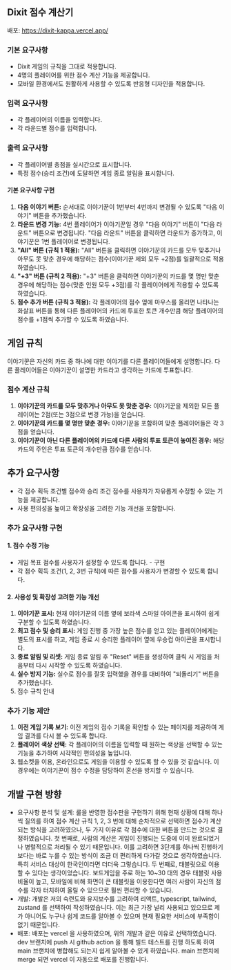 ## Dixit 점수 계산기

배포: https://dixit-kappa.vercel.app/

### 기본 요구사항

- Dixit 게임의 규칙을 그대로 적용합니다.
- 4명의 플레이어를 위한 점수 계산 기능을 제공합니다.
- 모바일 환경에서도 원활하게 사용할 수 있도록 반응형 디자인을 적용합니다.

### 입력 요구사항

- 각 플레이어의 이름을 입력합니다.
- 각 라운드별 점수를 입력합니다.

### 출력 요구사항

- 각 플레이어별 총점을 실시간으로 표시합니다.
- 특정 점수(승리 조건)에 도달하면 게임 종료 알림을 표시합니다.

#### 기본 요구사항 구현

1. **다음 이야기 버튼:** 순서대로 이야기꾼이 1번부터 4번까지 변경될 수 있도록 "다음 이야기" 버튼을 추가했습니다.
2. **라운드 변경 기능:** 4번 플레이어가 이야기꾼일 경우 "다음 이야기" 버튼이 "다음 라운드" 버튼으로 변경됩니다. "다음 라운드" 버튼을 클릭하면 라운드가 증가하고, 이야기꾼은 1번 플레이어로 변경됩니다.
3. **"All" 버튼 (규칙 1 적용):** "All" 버튼을 클릭하면 이야기꾼의 카드를 모두 맞추거나 아무도 못 맞춘 경우에 해당하는 점수(이야기꾼 제외 모두 +2점)를 일괄적으로 적용하였습니다.
4. **"+3" 버튼 (규칙 2 적용):** "+3" 버튼을 클릭하면 이야기꾼의 카드를 몇 명만 맞춘 경우에 해당하는 점수(맞춘 인원 모두 +3점)를 각 플레이어에게 적용할 수 있도록 하였습니다.
5. **점수 추가 버튼 (규칙 3 적용):** 각 플레이어의 점수 옆에 마우스를 올리면 나타나는 화살표 버튼을 통해 다른 플레이어의 카드에 투표한 토큰 개수만큼 해당 플레이어의 점수를 +1점씩 추가할 수 있도록 하였습니다.

## 게임 규칙

이야기꾼은 자신의 카드 중 하나에 대한 이야기를 다른 플레이어들에게 설명합니다. 다른 플레이어들은 이야기꾼이 설명한 카드라고 생각하는 카드에 투표합니다.

### 점수 계산 규칙

1. **이야기꾼의 카드를 모두 맞추거나 아무도 못 맞춘 경우:** 이야기꾼을 제외한 모든 플레이어는 2점(또는 3점으로 변경 가능)을 얻습니다.
2. **이야기꾼의 카드를 몇 명만 맞춘 경우:** 이야기꾼을 포함하여 맞춘 플레이어들은 각 3점을 얻습니다.
3. **이야기꾼이 아닌 다른 플레이어의 카드에 다른 사람의 투표 토큰이 놓여진 경우:** 해당 카드의 주인은 투표 토큰의 개수만큼 점수를 얻습니다.

## 추가 요구사항

- 각 점수 획득 조건별 점수와 승리 조건 점수를 사용자가 자유롭게 수정할 수 있는 기능을 제공합니다.
- 사용 편의성을 높이고 확장성을 고려한 기능 개선을 포함합니다.


### 추가 요구사항 구현

#### 1. 점수 수정 기능

- 게임 목표 점수를 사용자가 설정할 수 있도록 합니다. - 구현
- 각 점수 획득 조건(1, 2, 3번 규칙)에 따른 점수를 사용자가 변경할 수 있도록 합니다.

#### 2. 사용성 및 확장성 고려한 기능 개선

1. **이야기꾼 표시:** 현재 이야기꾼의 이름 옆에 보라색 스마일 아이콘을 표시하여 쉽게 구분할 수 있도록 하였습니다.
2. **최고 점수 및 승리 표시:** 게임 진행 중 가장 높은 점수를 얻고 있는 플레이어에게는 별도의 표시를 하고, 게임 종료 시 승리한 플레이어 옆에 우승컵 아이콘을 표시합니다.
3. **종료 알림 및 리셋:** 게임 종료 알림 후 "Reset" 버튼을 생성하여 클릭 시 게임을 처음부터 다시 시작할 수 있도록 하였습니다.
4. **실수 방지 기능:** 실수로 점수를 잘못 입력했을 경우를 대비하여 "되돌리기" 버튼을 추가했습니다.
5. 점수 규칙 안내

### 추가 기능 제안

1. **이전 게임 기록 보기:** 이전 게임의 점수 기록을 확인할 수 있는 페이지를 제공하여 게임 결과를 다시 볼 수 있도록 합니다.
2. **플레이어 색상 선택:** 각 플레이어의 이름을 입력할 때 원하는 색상을 선택할 수 있는 기능을 추가하여 시각적인 편의성을 높입니다.
3. 웹소켓을 이용, 온라인으로도 게임을 이용할 수 있도록 할 수 있을 것 같습니다. 이 경우에는 이야기꾼이 점수 수정을 담당하여 혼선을 방지할 수 있습니다.

## 개발 구현 방향
- 요구사항 분석 및 설계: 룰을 반영한 점수판을 구현하기 위해 현재 상황에 대해 하나씩 질의를 하여 점수 계산 규칙 1, 2, 3 번에 대해 순차적으로 선택하면 점수가 계산되는 방식을 고려하였으나, 두 가지 이유로 각 점수에 대한 버튼을 만드는 것으로 결정하였습니다.
첫 번째로, 사람의 계산은 게임이 진행되는 도중에 이미 완료되었거나 병렬적으로 처리될 수 있기 때문입니다. 이를 고려하면 3단계를 하나씩 진행하기 보다는 바로 누를 수 있는 방식이 조금 더 편리하게 다가갈 것으로 생각하였습니다. 특히 서비스 대상이 한국인이라면 더더욱 그렇습니다.
두 번쨰로, 태블릿으로 이용할 수 있다는 생각이었습니다. 보드게임을 주로 하는 10~30 대의 경우 태블릿 사용 비율이 높고, 모바일에 비해 화면이 큰 태블릿을 이용한다면 여러 사람이 자신의 점수를 각자 터치하여 올릴 수 있으므로 훨씬 편리할 수 있습니다.
- 개발: 개발은 저의 숙련도와 유지보수를 고려하여 리액트, typescript, tailwind, zustand 를 선택하여 작성하였습니다. 이는 최근 가장 널리 사용되고 있으므로 제가 아니어도 누구나 쉽게 코드를 알아볼 수 있으며 현재 필요한 서비스에 부족함이 없기 때문입니다.
- 배포: 배포는 vercel 을 사용하였으며, 위의 개발과 같은 이유로 선택하였습니다. dev 브랜치에 push 시 github action 을 통해 빌드 테스트를 진행 하도록 하여 main 브랜치에 병합해도 되는지 쉽게 알아볼 수 있게 하였습니다. main 브랜치에 merge 되면 vercel 이 자동으로 배포를 진행합니다.

